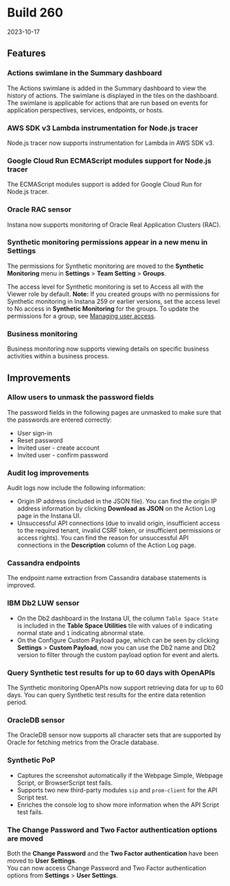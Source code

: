 # Build 260

2023-10-17

##  Features

### Actions swimlane in the Summary dashboard 

The Actions swimlane is added in the Summary dashboard to view the history of actions. The swimlane is displayed in the tiles on the dashboard. The swimlane is applicable for actions that are run based on events for application perspectives, services, endpoints, or hosts.

### AWS SDK v3 Lambda instrumentation for Node.js tracer

Node.js tracer now supports instrumentation for Lambda in AWS SDK v3.

### Google Cloud Run ECMAScript modules support for Node.js tracer

The ECMAScript modules support is added for Google Cloud Run for Node.js tracer.

### Oracle RAC sensor

Instana now supports monitoring of Oracle Real Application Clusters (RAC).

### Synthetic monitoring permissions appear in a new menu in Settings

The permissions for Synthetic monitoring are moved to the **Synthetic Monitoring** menu in **Settings** > **Team Setting** > **Groups**.

The access level for Synthetic monitoring is set to Access all with the Viewer role by default. 
**Note:** If you created groups with no permissions for Synthetic monitoring in Instana 259 or earlier versions, set the access level to No access in **Synthetic Monitoring** for the groups. To update the permissions for a group, see [Managing user access](/../admin/manage-users.md).

### Business monitoring

Business monitoring now supports viewing details on specific business activities within a business process.



## Improvements

### Allow users to unmask the password fields
The password fields in the following pages are unmasked to make sure that the passwords are entered correctly:

 - User sign-in
 - Reset password
 - Invited user - create account
 - Invited user - confirm password

### Audit log improvements
Audit logs now include the following information:

- Origin IP address (included in the JSON file). You can find the origin IP address information by clicking **Download as JSON** on the Action Log page in the Instana UI.
- Unsuccessful API connections (due to invalid origin, insufficient access to the required tenant, invalid CSRF token, or insufficient permissions or access rights). You can find the reason for unsuccessful API connections in the **Description** column of the Action Log page.

### Cassandra endpoints
The endpoint name extraction from Cassandra database statements is improved.

### IBM Db2 LUW sensor

- On the Db2 dashboard in the Instana UI, the column `Table Space State` is included in the **Table Space Utilities** tile with values of `0` indicating normal state and `1` indicating abnormal state. 
- On the Configure Custom Payload page, which can be seen by clicking **Settings** > **Custom Payload**, now you can use the Db2 name and Db2 version to filter through the custom payload option for event and alerts.

### Query Synthetic test results for up to 60 days with OpenAPIs

The Synthetic monitoring OpenAPIs now support retrieving data for up to 60 days. You can query Synthetic test results for the entire data retention period.

### OracleDB sensor

The OracleDB sensor now supports all character sets that are supported by Oracle for fetching metrics from the Oracle database.

### Synthetic PoP

- Captures the screenshot automatically if the Webpage Simple, Webpage Script, or BrowserScript test fails.
- Supports two new third-party modules `sip` and `prom-client` for the API Script test.
- Enriches the console log to show more information when the API Script test fails.

### The Change Password and Two Factor authentication options are moved
Both the **Change Password** and the **Two Factor authentication** have been moved to **User Settings**.  
You can now access Change Password and Two Factor authentication options from **Settings** > **User Settings**. 
